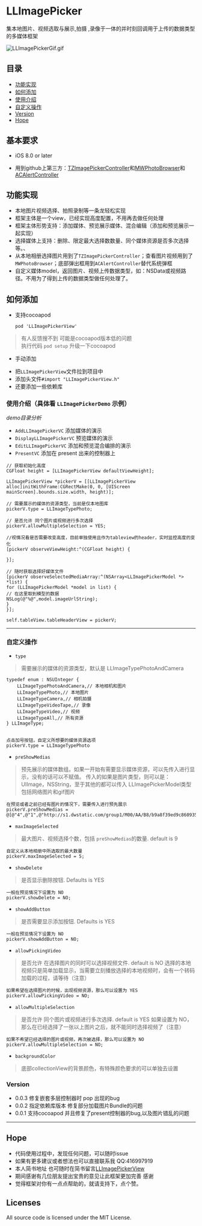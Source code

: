 # LLImagePicker

集本地图片、视频选取与展示,拍摄 ,录像于一体的并时刻回调用于上传的数据类型的多媒体框架

![LLImagePickerGif.gif](https://github.com/liuniuliuniu/LLImagePicker/blob/master/LLImagePickerDemo.gif)

## 目录
* [功能实现](#function)
* [如何添加](#add)
* [使用介绍](#detail)
* [自定义操作](#custom)
* [Version](#version)
* [Hope](#hope)


## <a id="Requirements"></a>基本要求

* iOS 8.0  or later

* 用到github上第三方：[TZImagePickerController](https://github.com/banchichen/TZImagePickerController)和[MWPhotoBrowser](https://github.com/mwaterfall/MWPhotoBrowser)和 [ACAlertController](https://github.com/honeycao/ACAlertController)


## <a id="function"></a>功能实现

* 本地图片视频选择、拍照录制等一条龙轻松实现
* 框架主体是一个view，已经实现高度配置，不用再去做任何处理
* 框架主体形势支持：添加媒体、预览展示媒体、混合编辑（添加和预览展示一起实现）
* 选择媒体上支持：删除、限定最大选择数数量、同个媒体资源是否多次选择等。、
* 从本地相册选择图片用到了`TZImagePickerController`；查看图片视频用到了`MWPhotoBrowser`；底部弹出框用到`ACAlertController`替代系统弹框
* 自定义媒体model，返回图片、视频上传数据类型，如：NSData或视频路径。不用为了得到上传的数据类型做任何处理了。



## <a id="add"></a>如何添加

* 支持cocoapod

  ```
  pod 'LLImagePickerView'

  ```
>有人反馈搜不到   可能是cocoapod版本低的问题  
>执行代码 `pod setup` 升级一下cocoapod


* 手动添加
 - 把`LLImagePickerView`文件拉到项目中
 - 添加头文件`#import "LLImagePickerView.h"`
 - 还要添加一些依赖库

### <a id="detail"></a>使用介绍（具体看 `LLImagePickerDemo` 示例）
*demo目录分析*
* `AddLLImagePickerVC`        添加媒体的演示
* `DisplayLLImagePickerVC`    预览媒体的演示
* `EditLLImagePickerVC`       添加和预览混合编排的演示
* `PresentVC`                 添加在 present 出来的控制器上


```
// 获取初始化高度
CGFloat height = [LLImagePickerView defaultViewHeight];

LLImagePickerView *pickerV = [[LLImagePickerView alloc]initWithFrame:CGRectMake(0, 0, [UIScreen mainScreen].bounds.size.width, height)];

// 需要展示的媒体的资源类型，当前是仅本地图库
pickerV.type = LLImageTypePhoto;

// 是否允许 同个图片或视频进行多次选择
pickerV.allowMultipleSelection = YES;

//视情况看是否需要改变高度，目前单独使用且作为tableview的header，实时监控高度的变化
[pickerV observeViewHeight:^(CGFloat height) {

}];

// 随时获取选择好媒体文件
[pickerV observeSelectedMediaArray:^(NSArray<LLImagePickerModel *> *list) {
for (LLImagePickerModel *model in list) {
// 在这里取到模型的数据
NSLog(@"%@",model.imageUrlString);
}
}];

self.tableView.tableHeaderView = pickerV;
```
-------

### <a id="custom"></a>自定义操作

* `type`
>需要展示的媒体的资源类型，默认是 LLImageTypePhotoAndCamera
>

```
typedef enum : NSUInteger {
    LLImageTypePhotoAndCamera,// 本地相机和图片
    LLImageTypePhoto,// 本地图片
    LLImageTypeCamera,// 相机拍摄
    LLImageTypeVideoTape,// 录像
    LLImageTypeVideo,// 视频
    LLImageTypeAll,// 所有资源
} LLImageType;


点击加号按钮，自定义所想要的媒体资源选项
pickerV.type = LLImageTypePhoto
```


* `preShowMedias`
>预先展示的媒体数组。如果一开始有需要显示媒体资源，可以先传入进行显示，没有的话可以不赋值。
传入的如果是图片类型，则可以是：UIImage，NSString，至于其他的都可以传入 LLImagePickerModel类型
包括网络图片和gif图片


```
在预览或者之前已经有图片的情况下，需要传入进行预先展示
pickerV.preShowMedias = @[@"4",@"1",@"http://s1.dwstatic.com/group1/M00/AA/B8/b9a8f39ed9c8609354a07cc38452aef9.gif"];
```

* `maxImageSelected`
>最大图片、视频选择个数，包括 `preShowMedias`的数量. default is 9
```
自定义从本地相册中所选取的最大数量
pickerV.maxImageSelected = 5;
```

* `showDelete`
>是否显示删除按钮. Defaults is YES
```
一般在预览情况下设置为 NO
pickerV.showDelete = NO;
```

* `showAddButton`
>是否需要显示添加按钮. Defaults is YES 
```
一般在预览情况下设置为 NO
pickerV.showAddButton = NO;
```

* `allowPickingVideo`
>是否允许 在选择图片的同时可以选择视频文件. default is NO
>选择的本地视频只是简单加载显示，当需要立刻播放选择的本地视频时，会有一个转码加载的过程，请等待（注意）
```
如果希望在选择图片的时候，出现视频资源，那么可以设置为 YES
pickerV.allowPickingVideo = NO;
```

* `allowMultipleSelection`
>是否允许 同个图片或视频进行多次选择. default is YES
如果设置为 NO，那么在已经选择了一张以上图片之后，就不能同时选择视频了（注意）
```
如果不希望已经选择的图片或视频，再次被选择，那么可以设置为 NO
pickerV.allowMultipleSelection = NO;
```

* `backgroundColor`
>底部collectionView的背景颜色，有特殊颜色要求的可以单独去设置


### <a id="Version"></a>Version
* 0.0.3 修复嵌套多层控制器时 pop 出现的bug 
* 0.0.2 指定依赖库版本 修复部分加载图片Bundle的问题
* 0.0.1 支持cocoapod 并且修复了present控制器的bug,以及图片错乱的问题

------

## <a id="hope"></a>Hope
* 代码使用过程中，发现任何问题，可以随时issue
* 如果有更多建议或者想法也可以直接联系我 QQ:416997919
* 本人简书地址  也可随时在简书留言[LLImagePickerView](http://www.jianshu.com/p/54ef9f9f17e9)
* 期间感谢有几位朋友提出宝贵的意见让此框架更加完善 感谢
* 觉得框架对你有一点点帮助的，就请支持下，点个赞。

## Licenses
All source code is licensed under the MIT License.


